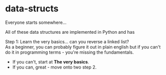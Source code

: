 # data-structs
Everyone starts somewhere...

All of these data structures are implemented in Python and has 

Step 1: Learn the very basics... can you reverse a linked list?  
      As a beginner, you can probably figure it out in plain english but if you can't do it in programming terms - you're missing the fundamentals.
   * If you can't, start at <strong>The very basics</strong>.
   * If you can, great - move onto two step 2.
   
   
